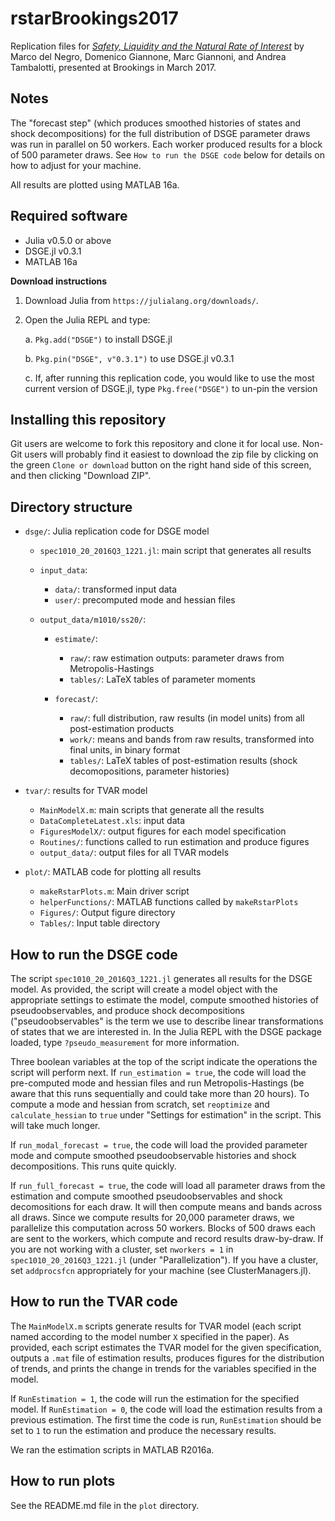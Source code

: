 # rstarBrookings2017

Replication files for
[*Safety, Liquidity and the Natural Rate of Interest*](https://www.brookings.edu/bpea-articles/safety-liquidity-and-the-natural-rate-of-interest/)
by Marco del Negro, Domenico Giannone, Marc Giannoni, and Andrea Tambalotti,
presented at Brookings in March 2017.

## Notes

The "forecast step" (which produces smoothed histories of states and
shock decompositions) for the full distribution of DSGE parameter
draws was run in parallel on 50 workers. Each worker produced results
for a block of 500 parameter draws. See `How to run the DSGE code`
below for details on how to adjust for your machine.

All results are plotted using MATLAB 16a.

## Required software
- Julia v0.5.0 or above
- DSGE.jl v0.3.1
- MATLAB 16a

**Download instructions**

1. Download Julia from `https://julialang.org/downloads/`.
2. Open the Julia REPL and type:

   a. `Pkg.add("DSGE")` to install DSGE.jl

   b. `Pkg.pin("DSGE", v"0.3.1")` to use DSGE.jl v0.3.1

   c. If, after running this replication code, you would like to use the most
      current version of DSGE.jl, type `Pkg.free("DSGE")` to un-pin the version

## Installing this repository

Git users are welcome to fork this repository and clone it for local
use. Non-Git users will probably find it easiest to download the zip
file by clicking on the green `Clone or download` button on the right
hand side of this screen, and then clicking "Download ZIP".

## Directory structure

- `dsge/`: Julia replication code for DSGE model

  - `spec1010_20_2016Q3_1221.jl`: main script that generates all results

  - `input_data`:
    - `data/`: transformed input data
	- `user/`: precomputed mode and hessian files

  - `output_data/m1010/ss20/`:
    - `estimate/`:
	  - `raw/`: raw estimation outputs: parameter draws from Metropolis-Hastings
	  - `tables/`: LaTeX tables of parameter moments

    - `forecast/`:
	  - `raw/`: full distribution, raw results (in model units) from
                all post-estimation products
      - `work/`: means and bands from raw results, transformed into
                 final units, in binary format
      - `tables/`: LaTeX tables of post-estimation results (shock
                   decomopositions, parameter histories)

- `tvar/`: results for TVAR model
  - `MainModelX.m`: main scripts that generate all the results
  - `DataCompleteLatest.xls`: input data
  - `FiguresModelX/`: output figures for each model specification
  - `Routines/`: functions called to run estimation and produce figures
  - `output_data/`: output files for all TVAR models

- `plot/`: MATLAB code for plotting all results
  - `makeRstarPlots.m`: Main driver script
  - `helperFunctions/`: MATLAB functions called by `makeRstarPlots`
  - `Figures/`: Output figure directory
  - `Tables/`: Input table directory

## How to run the DSGE code

The script `spec1010_20_2016Q3_1221.jl` generates all results for the
DSGE model. As provided, the script will create a model object with
the appropriate settings to estimate the model, compute smoothed
histories of pseudoobservables, and produce shock decompositions
("pseudoobservables" is the term we use to describe linear
transformations of states that we are interested in. In the Julia REPL
with the DSGE package loaded, type `?pseudo_measurement` for more
information.

Three boolean variables at the top of the script indicate the
operations the script will perform next. If `run_estimation = true`,
the code will load the pre-computed mode and hessian files and run
Metropolis-Hastings (be aware that this runs sequentially and could
take more than 20 hours). To compute a mode and hessian from scratch,
set `reoptimize` and `calculate_hessian` to `true` under "Settings for
estimation" in the script. This will take much longer.

If `run_modal_forecast = true`, the code will load the provided
parameter mode and compute smoothed pseudoobservable histories and
shock decompositions. This runs quite quickly.

If `run_full_forecast = true`, the code will load all parameter draws
from the estimation and compute smoothed pseudoobservables and shock
decomositions for each draw. It will then compute means and bands
across all draws. Since we compute results for 20,000 parameter draws,
we parallelize this computation across 50 workers. Blocks of 500 draws
each are sent to the workers, which compute and record results
draw-by-draw. If you are not working with a cluster, set `nworkers =
1` in `spec1010_20_2016Q3_1221.jl` (under "Parallelization"). If you
have a cluster, set `addprocsfcn` appropriately for your machine (see
ClusterManagers.jl).

## How to run the TVAR code

The `MainModelX.m` scripts generate results for TVAR model (each script named
according to the model number `X` specified in the paper). As provided, each
script estimates the TVAR model for the given specification, outputs a `.mat`
file of estimation results, produces figures for the distribution of trends, and
prints the change in trends for the variables specified in the model.

If `RunEstimation = 1`, the code will run the estimation for the specified
model. If `RunEstimation = 0`, the code will load the estimation results from a
previous estimation. The first time the code is run, `RunEstimation` should be
set to `1` to run the estimation and produce the necessary results.

We ran the estimation scripts in MATLAB R2016a.

## How to run plots

See the README.md file in the `plot` directory.
